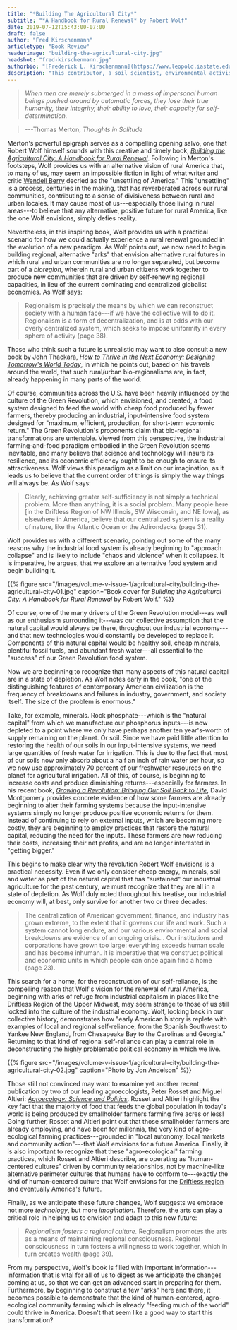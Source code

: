 ```yaml
---
title: "*Building The Agricultural City*"
subtitle: "*A Handbook for Rural Renewal* by Robert Wolf"
date: 2019-07-12T15:43:00-07:00
draft: false
author: "Fred Kirschenmann"
articletype: "Book Review"
headerimage: "building-the-agricultural-city.jpg"
headshot: "fred-kirschenmann.jpg"
authorbio: "[Frederick L. Kirschenmann](https://www.leopold.iastate.edu/people/frederick-kirschenmann) shares an appointment as Distinguished Fellow for the [Leopold Center](https://www.leopold.iastate.edu) and as President of [Stone Barns Center for Food and Agriculture](https://www.stonebarnscenter.org) in Pocantico Hills, New York. He served as the Leopold Center’s second director from July 2000 to November 2005 and has been recognized widely for his work. He also continues to manage his family’s 1,800-acre certified organic farm in south central North Dakota, where he developed a diverse crop rotation that has enabled him to farm productively without synthetic inputs (fertilizers or pesticides) while simultaneously improving the health of the soil. His farm has been featured in numerous publications including [*National Geographic*](https://www.nationalgeographic.com), [*Business Week*](https://www.bloomberg.com), [*Audubon*](https://www.audubon.org), the [*Los Angeles Times*](https://www.latimes.com) and [*Gourmet magazine*](www.gourmet.com)."
description: "This contributor, a soil scientist, environmental activist and farmer, reviews a new book offering a vision of rural prairie revival."
---
```



> *When men are merely submerged in a mass of impersonal human beings pushed around by automatic forces, they lose their true humanity, their integrity, their ability to love, their capacity for self-determination.*

> ---Thomas Merton, *Thoughts in Solitude*

Merton's powerful epigraph serves as a compelling opening salvo, one
that Robert Wolf himself sounds with this creative and timely book,
[*Building the Agricultural City: A Handbook for Rural Renewal*](https://www.amazon.com/Building-Agricultural-City-Handbook-Renewal/dp/0974182648).
Following in Merton's footsteps, Wolf provides us with an alternative
vision of rural America that, to many of us, may seem an impossible
fiction in light of what writer and critic [Wendell Berry](https://en.wikipedia.org/wiki/Wendell\_Berry) decried as the
"unsettling of America." This "unsettling" is a process, centuries in
the making, that has reverberated across our rural communities,
contributing to a sense of divisiveness between rural and urban locales.
It may cause most of us---especially those living in rural areas---to
believe that any alternative, positive future for rural America, like
the one Wolf envisions, simply defies reality.

Nevertheless, in this inspiring book, Wolf provides us with a practical
scenario for how we could actually experience a rural renewal grounded
in the evolution of a new paradigm. As Wolf points out, we now need to
begin building regional, alternative "arks" that envision alternative
rural futures in which rural and urban communities are no longer
separated, but become part of a *bioregion*, wherein rural and urban
citizens work together to produce new communities that are driven by
self-renewing regional capacities, in lieu of the current dominating and
centralized globalist economies. As Wolf says:

> Regionalism is precisely the means by which we can reconstruct society
> with a human face---if we have the collective will to do it.
> Regionalism is a form of decentralization, and is at odds with our
> overly centralized system, which seeks to impose uniformity in every
> sphere of activity (page 38).

Those who think such a future is unrealistic may want to also consult a
new book by John Thackara, [*How to Thrive in the Next Economy: Designing
Tomorrow's World Today*](https://www.thamesandhudsonusa.com/books/how-to-thrive-in-the-next-economy-designing-tomorrows-world-today-hardcover),
in which he points out, based on his travels around the world, that such
rural/urban bio-regionalisms are, in fact, already happening in many
parts of the world.

Of course, communities across the U.S. have been heavily influenced by
the culture of the Green Revolution, which envisioned, and created, a
food system designed to feed the world with cheap food produced by fewer
farmers, thereby producing an industrial, input-intensive food system
designed for "maximum, efficient, production, for short-term economic
return." The Green Revolution's proponents claim that bio-regional
transformations are untenable. Viewed from this perspective, the
industrial farming-and-food paradigm embodied in the Green Revolution
seems inevitable, and many believe that science and technology will
insure its resilience, and its economic efficiency ought to be enough to
ensure its attractiveness. Wolf views this paradigm as a limit on our
imagination, as it leads us to believe that the current order of things
is simply the way things will always be. As Wolf says:

> Clearly, achieving greater self-sufficiency is not simply a technical
> problem. More than anything, it is a social problem. Many people here
> \[in the Driftless Region of NW Illinois, SW Wisconsin, and NE Iowa\],
> as elsewhere in America, believe that our centralized system is a
> reality of nature, like the Atlantic Ocean or the Adirondacks (page
> 31).

Wolf provides us with a different scenario, pointing out some of the
many reasons why the industrial food system is already beginning to
"approach collapse" and is likely to include "chaos and violence" when
it collapses. It is imperative, he argues, that we explore an
alternative food system and begin building it.

{{% figure src="/images/volume-v-issue-1/agricultural-city/building-the-agricultural-city-01.jpg" caption="Book cover for *Building the Agricultural City: A Handbook for Rural Renewal* by Robert Wolf." %}}

Of course, one of the many drivers of the Green Revolution model---as
well as our enthusiasm surrounding it---was our collective assumption
that the natural capital would always be there, throughout our
industrial economy---and that new technologies would constantly be
developed to replace it. Components of this natural capital would be
healthy soil, cheap minerals, plentiful fossil fuels, and abundant fresh
water---all essential to the "success" of our Green Revolution food
system.

Now we are beginning to recognize that many aspects of this natural
capital are in a state of depletion. As Wolf notes early in the book,
"one of the distinguishing features of contemporary American
civilization is the frequency of breakdowns and failures in industry,
government, and society itself. The size of the problem is enormous."

Take, for example, minerals. Rock phosphate---which is the "natural
capital" from which we manufacture our phosphorus inputs---is now
depleted to a point where we only have perhaps another ten year's-worth
of supply remaining on the planet. Or soil. Since we have paid little
attention to restoring the health of our soils in our input-intensive
systems, we need large quantities of fresh water for irrigation. This is
due to the fact that most of our soils now only absorb about a half an
inch of rain water per hour, so we now use approximately 70 percent of
our freshwater resources on the planet for agricultural irrigation. All
of this, of course, is beginning to increase costs and produce
diminishing returns---especially for farmers. In his recent book,
[*Growing a Revolution: Bringing Our Soil Back to Life*](https://books.wwnorton.com/books/detail.aspx?id=4294995584), David
Montgomery provides concrete evidence of how some farmers are already
beginning to alter their farming systems because the input-intensive
systems simply no longer produce positive economic returns for them.
Instead of continuing to rely on external inputs, which are becoming
more costly, they are beginning to employ practices that restore the
natural capital, reducing the need for the inputs. These farmers are now
reducing their costs, increasing their net profits, and are no longer
interested in "getting bigger."

This begins to make clear why the revolution Robert Wolf envisions is a
practical necessity. Even if we only consider cheap energy, minerals,
soil and water as part of the natural capital that has "sustained" our
industrial agriculture for the past century, we must recognize that they
are all in a state of depletion. As Wolf duly noted throughout his
treatise, our industrial economy will, at best, only survive for another
two or three decades:

> The centralization of American government, finance, and industry has
> grown extreme, to the extent that it governs our life and work. Such a
> system cannot long endure, and our various environmental and social
> breakdowns are evidence of an ongoing crisis... Our institutions and
> corporations have grown too large: everything exceeds human scale and
> has become inhuman. It is imperative that we construct political and
> economic units in which people can once again find a home (page 23).

This search for a home, for the reconstruction of our self-reliance, is
the compelling reason that Wolf's vision for the renewal of rural
America, beginning with arks of refuge from industrial capitalism in
places like the Driftless Region of the Upper Midwest, may seem strange
to those of us still locked into the culture of the industrial economy.
Wolf, looking back in our collective history, demonstrates how "early
American history is replete with examples of local and regional
self-reliance, from the Spanish Southwest to Yankee New England, from
Chesapeake Bay to the Carolinas and Georgia." Returning to that kind of
regional self-reliance can play a central role in deconstructing the
highly problematic political economy in which we live.

{{% figure src="/images/volume-v-issue-1/agricultural-city/building-the-agricultural-city-02.jpg" caption="Photo by Jon Andelson" %}}

Those still not convinced may want to examine yet another recent
publication by two of our leading agroecologists, Peter Rosset and
Miguel Altieri: [*Agroecology: Science and Politics*](https://developmentbookshop.com/agroecology-science-and-politics).
Rosset and Altieri highlight the key fact that the majority of food that
feeds the global population in today's world is being produced by
smallholder farmers farming five acres or less! Going further, Rosset
and Altieri point out that those smallholder farmers are already
employing, and have been for millennia, the very kind of agro-ecological
farming practices---grounded in "local autonomy, local markets and
community action"---that Wolf envisions for a future America. Finally,
it is also important to recognize that these "agro-ecological" farming
practices, which Rosset and Altieri describe, are operating as
"human-centered cultures" driven by community relationships, not by
machine-like alternative perimeter cultures that humans have to conform
to---exactly the kind of human-centered culture that Wolf envisions for
the [Driftless region](https://en.wikipedia.org/wiki/Driftless\_Area) and
eventually America's future.

Finally, as we anticipate these future changes, Wolf suggests we embrace
not more *technology*, but more *imagination*. Therefore, the arts can
play a critical role in helping us to envision and adapt to this new
future:

> *Regionalism fosters a regional culture.* Regionalism promotes the
> arts as a means of maintaining regional consciousness. Regional
> consciousness in turn fosters a willingness to work together, which in
> turn creates wealth (page 39).

From my perspective, Wolf's book is filled with important
information---information that is vital for all of us to digest as we
anticipate the changes coming at us, so that we can get an advanced
start in preparing for them. Furthermore, by beginning to construct a
few "arks" here and there, it becomes possible to demonstrate that the
kind of human-centered, agro-ecological community farming which is
already "feeding much of the world" could thrive in America. Doesn't
that seem like a good way to start this transformation?
